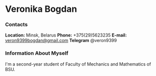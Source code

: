 # **Veronika Bogdan**
### **Contacts**
**Location:** Minsk, Belarus
**Phone:** +375(29)5623235
**E-mail:** veron9399bogdan@gmail.com
**Telegram** @veron9399
### **Information About Myself**
I'm a second-year student of Faculty of Mechanics and Mathematics of BSU. 
